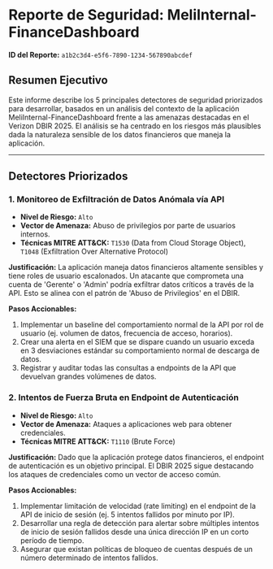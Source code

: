 # Reporte de Seguridad: MeliInternal-FinanceDashboard

**ID del Reporte:** `a1b2c3d4-e5f6-7890-1234-567890abcdef`

## Resumen Ejecutivo

Este informe describe los 5 principales detectores de seguridad priorizados para desarrollar, basados en un análisis del contexto de la aplicación MeliInternal-FinanceDashboard frente a las amenazas destacadas en el Verizon DBIR 2025. El análisis se ha centrado en los riesgos más plausibles dada la naturaleza sensible de los datos financieros que maneja la aplicación.

---

## Detectores Priorizados

### 1. Monitoreo de Exfiltración de Datos Anómala vía API
*   **Nivel de Riesgo:** `Alto`
*   **Vector de Amenaza:** Abuso de privilegios por parte de usuarios internos.
*   **Técnicas MITRE ATT&CK:** `T1530` (Data from Cloud Storage Object), `T1048` (Exfiltration Over Alternative Protocol)

**Justificación:**
La aplicación maneja datos financieros altamente sensibles y tiene roles de usuario escalonados. Un atacante que comprometa una cuenta de 'Gerente' o 'Admin' podría exfiltrar datos críticos a través de la API. Esto se alinea con el patrón de 'Abuso de Privilegios' en el DBIR.

**Pasos Accionables:**
1.  Implementar un baseline del comportamiento normal de la API por rol de usuario (ej. volumen de datos, frecuencia de acceso, horarios).
2.  Crear una alerta en el SIEM que se dispare cuando un usuario exceda en 3 desviaciones estándar su comportamiento normal de descarga de datos.
3.  Registrar y auditar todas las consultas a endpoints de la API que devuelvan grandes volúmenes de datos.

### 2. Intentos de Fuerza Bruta en Endpoint de Autenticación
*   **Nivel de Riesgo:** `Alto`
*   **Vector de Amenaza:** Ataques a aplicaciones web para obtener credenciales.
*   **Técnicas MITRE ATT&CK:** `T1110` (Brute Force)

**Justificación:**
Dado que la aplicación protege datos financieros, el endpoint de autenticación es un objetivo principal. El DBIR 2025 sigue destacando los ataques de credenciales como un vector de acceso común.

**Pasos Accionables:**
1.  Implementar limitación de velocidad (rate limiting) en el endpoint de la API de inicio de sesión (ej. 5 intentos fallidos por minuto por IP).
2.  Desarrollar una regla de detección para alertar sobre múltiples intentos de inicio de sesión fallidos desde una única dirección IP en un corto período de tiempo.
3.  Asegurar que existan políticas de bloqueo de cuentas después de un número determinado de intentos fallidos.